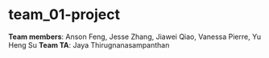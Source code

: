 # team_01-project
**Team members**: Anson Feng, Jesse Zhang, Jiawei Qiao, Vanessa Pierre, Yu Heng Su
**Team TA**: Jaya Thirugnanasampanthan